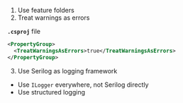 1. Use feature folders
2. Treat warnings as errors

**`.csproj`** file
```xml
<PropertyGroup>
  <TreatWarningsAsErrors>true</TreatWarningsAsErrors>
</PropertyGroup>
```
3. Use Serilog as logging framework
  - Use `ILogger` everywhere, not Serilog directly
  - Use structured logging
